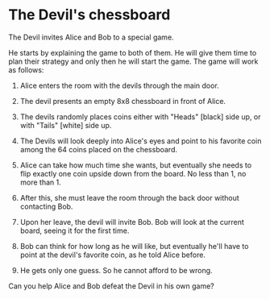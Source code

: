 # The Devil's chessboard
The Devil invites Alice and Bob to a special game. 

He starts by explaining the game to both of them. He will give them time to plan their strategy and only then he will start the game.
The game will work as follows:

1.  Alice enters the room with the devils through the main door. 
2.  The devil presents an empty 8x8 chessboard in front of Alice.
3. The devils randomly places coins either with "Heads" [black] side up, or with "Tails" [white] side up.
4. The Devils will look deeply into Alice's eyes and point to his favorite coin among the 64 coins placed on the chessboard. 
5. Alice can take how much time she wants, but eventually she needs to flip exactly one coin upside down from the board. No less than 1, no more than 1. 
6. After this, she must leave the room through the back door without contacting Bob. 

7. Upon her leave, the devil will invite Bob. Bob will look at the current board, seeing it for the first time.
8. Bob can think for how long as he will like, but eventually he'll have to point at the devil's favorite coin, as he told Alice before. 
9. He gets only one guess. So he cannot afford to be wrong.



Can you help Alice and Bob defeat the Devil in his own game?
